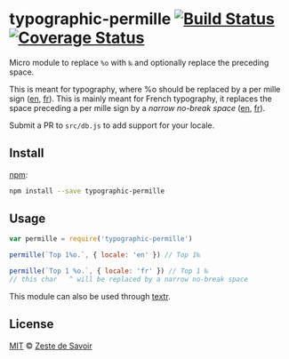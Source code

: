 # typographic-permille [![Build Status][build-badge]][build-status] [![Coverage Status][coverage-badge]][coverage-status]

Micro module to replace `%o` with `‰` and optionally replace the preceding space.

This is meant for typography, where %o should be replaced by a per mille sign ([en](http://www.fileformat.info/info/unicode/char/2030/index.htm), [fr](https://fr.wikipedia.org/wiki/Pour_mille)).
This is mainly meant for French typography, it replaces the space preceding a per mille sign by a _narrow no-break space_ ([en](http://www.fileformat.info/info/unicode/char/202f/index.htm), [fr](https://fr.wikipedia.org/wiki/Espace_fine_ins%C3%A9cable)).

Submit a PR to `src/db.js` to add support for your locale.

## Install

[npm][npm]:

```sh
npm install --save typographic-permille
```


## Usage

```js
var permille = require('typographic-permille')

permille(`Top 1%o.`, { locale: 'en' }) // Top 1‰

permille(`Top 1 %o.`, { locale: 'fr' }) // Top 1 ‰
// this char   ^ will be replaced by a narrow no-break space
```

This module can also be used through [textr][textr].

## License

[MIT][license] © [Zeste de Savoir][zds]

<!-- Definitions -->

[build-badge]: https://img.shields.io/travis/zestedesavoir/zmarkdown.svg

[build-status]: https://travis-ci.org/zestedesavoir/zmarkdown

[coverage-badge]: https://img.shields.io/coveralls/zestedesavoir/zmarkdown.svg

[coverage-status]: https://coveralls.io/github/zestedesavoir/zmarkdown

[license]: https://github.com/zestedesavoir/zmarkdown/blob/master/packages/typographic-permille/LICENSE-MIT

[zds]: https://zestedesavoir.com

[npm]: https://www.npmjs.com/package/typographic-permille

[textr]: https://github.com/A/textr
